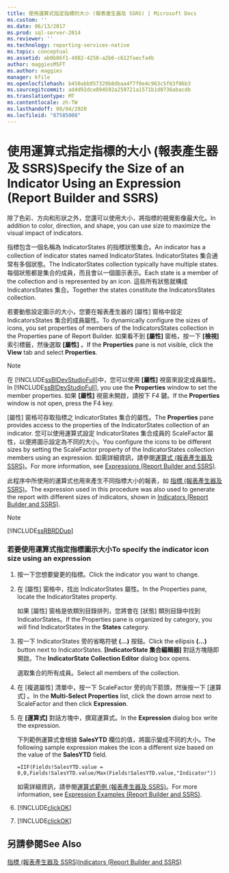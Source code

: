 ```yaml
---
title: 使用運算式指定指標的大小 (報表產生器及 SSRS) | Microsoft Docs
ms.custom: ''
ms.date: 06/13/2017
ms.prod: sql-server-2014
ms.reviewer: ''
ms.technology: reporting-services-native
ms.topic: conceptual
ms.assetid: ab0b86f1-4882-4258-a2b6-c612faecfa4b
author: maggiesMSFT
ms.author: maggies
manager: kfile
ms.openlocfilehash: b450abb957329b8dbaa4f7f0e4c963c5f63f06b3
ms.sourcegitcommit: ad4d92dce894592a259721a1571b1d8736abacdb
ms.translationtype: MT
ms.contentlocale: zh-TW
ms.lasthandoff: 08/04/2020
ms.locfileid: "87585008"
---
```

# <a name="specify-the-size-of-an-indicator-using-an-expression-report-builder-and-ssrs"></a><span data-ttu-id="fafc4-102">使用運算式指定指標的大小 (報表產生器及 SSRS)</span><span class="sxs-lookup"><span data-stu-id="fafc4-102">Specify the Size of an Indicator Using an Expression (Report Builder and SSRS)</span></span>
  <span data-ttu-id="fafc4-103">除了色彩、方向和形狀之外，您還可以使用大小，將指標的視覺影像最大化。</span><span class="sxs-lookup"><span data-stu-id="fafc4-103">In addition to color, direction, and shape, you can use size to maximize the visual impact of indicators.</span></span>  
  
 <span data-ttu-id="fafc4-104">指標包含一個名稱為 IndicatorStates 的指標狀態集合。</span><span class="sxs-lookup"><span data-stu-id="fafc4-104">An indicator has a collection of indicator states named IndicatorStates.</span></span> <span data-ttu-id="fafc4-105">IndicatorStates 集合通常有多個狀態。</span><span class="sxs-lookup"><span data-stu-id="fafc4-105">The IndicatorStates collection typically have multiple states.</span></span> <span data-ttu-id="fafc4-106">每個狀態都是集合的成員，而且會以一個圖示表示。</span><span class="sxs-lookup"><span data-stu-id="fafc4-106">Each state is a member of the collection and is represented by an icon.</span></span> <span data-ttu-id="fafc4-107">這些所有狀態就構成 IndicatorsStates 集合。</span><span class="sxs-lookup"><span data-stu-id="fafc4-107">Together the states constitute the IndicatorsStates collection.</span></span>  
  
 <span data-ttu-id="fafc4-108">若要動態設定圖示的大小，您要在報表產生器的 [屬性] 窗格中設定 IndicatorsStates 集合的成員屬性。</span><span class="sxs-lookup"><span data-stu-id="fafc4-108">To dynamically configure the sizes of icons, you set properties of members of the IndicatorsStates collection in the Properties pane of Report Builder.</span></span> <span data-ttu-id="fafc4-109">如果看不到 **[屬性]** 窗格，按一下 **[檢視]** 索引標籤，然後選取 **[屬性]** 。</span><span class="sxs-lookup"><span data-stu-id="fafc4-109">If the **Properties** pane is not visible, click the **View** tab and select **Properties**.</span></span>  
  
> [!NOTE]  
>  <span data-ttu-id="fafc4-110">在 [!INCLUDE[ssBIDevStudioFull](../../includes/ssbidevstudiofull-md.md)]中，您可以使用 **[屬性]** 視窗來設定成員屬性。</span><span class="sxs-lookup"><span data-stu-id="fafc4-110">In [!INCLUDE[ssBIDevStudioFull](../../includes/ssbidevstudiofull-md.md)], you use the **Properties** window to set the member properties.</span></span> <span data-ttu-id="fafc4-111">如果 **[屬性]** 視窗未開啟，請按下 F4 鍵。</span><span class="sxs-lookup"><span data-stu-id="fafc4-111">If the **Properties** window is not open, press the F4 key.</span></span>  
  
 <span data-ttu-id="fafc4-112">[屬性]  窗格可存取指標之 IndicatorStates 集合的屬性。</span><span class="sxs-lookup"><span data-stu-id="fafc4-112">The **Properties** pane provides access to the properties of the IndicatorStates collection of an indicator.</span></span> <span data-ttu-id="fafc4-113">您可以使用運算式設定 IndicatorStates 集合成員的 ScaleFactor 屬性，以便將圖示設定為不同的大小。</span><span class="sxs-lookup"><span data-stu-id="fafc4-113">You configure the icons to be different sizes by setting the ScaleFactor property of the IndicatorStates collection members using an expression.</span></span> <span data-ttu-id="fafc4-114">如需詳細資訊，請參閱[運算式 &#40;報表產生器及 SSRS&#41;](expressions-report-builder-and-ssrs.md)。</span><span class="sxs-lookup"><span data-stu-id="fafc4-114">For more information, see [Expressions &#40;Report Builder and SSRS&#41;](expressions-report-builder-and-ssrs.md).</span></span>  
  
 <span data-ttu-id="fafc4-115">此程序中所使用的運算式也用來產生不同指標大小的報表，如 [指標 &#40;報表產生器及 SSRS&#41;](indicators-report-builder-and-ssrs.md)。</span><span class="sxs-lookup"><span data-stu-id="fafc4-115">The expression used in this procedure was also used to generate the report with different sizes of indicators, shown in [Indicators &#40;Report Builder and SSRS&#41;](indicators-report-builder-and-ssrs.md).</span></span>  
  
> [!NOTE]  
>  [!INCLUDE[ssRBRDDup](../../includes/ssrbrddup-md.md)]  
  
### <a name="to-specify-the-indicator-icon-size-using-an-expression"></a><span data-ttu-id="fafc4-116">若要使用運算式指定指標圖示大小</span><span class="sxs-lookup"><span data-stu-id="fafc4-116">To specify the indicator icon size using an expression</span></span>  
  
1.  <span data-ttu-id="fafc4-117">按一下您想要變更的指標。</span><span class="sxs-lookup"><span data-stu-id="fafc4-117">Click the indicator you want to change.</span></span>  
  
2.  <span data-ttu-id="fafc4-118">在 [屬性] 窗格中，找出 IndicatorStates 屬性。</span><span class="sxs-lookup"><span data-stu-id="fafc4-118">In the Properties pane, locate the IndicatorStates property.</span></span>  
  
     <span data-ttu-id="fafc4-119">如果 [屬性] 窗格是依類別目錄排列，您將會在 [狀態]  類別目錄中找到 IndicatorStates。</span><span class="sxs-lookup"><span data-stu-id="fafc4-119">If the Properties pane is organized by category, you will find IndicatorStates in the **States** category.</span></span>  
  
3.  <span data-ttu-id="fafc4-120">按一下 IndicatorStates 旁的省略符號 **(...)** 按鈕。</span><span class="sxs-lookup"><span data-stu-id="fafc4-120">Click the ellipsis **(...)** button next to IndicatorStates.</span></span> <span data-ttu-id="fafc4-121">**[IndicatorState 集合編輯器]** 對話方塊隨即開啟。</span><span class="sxs-lookup"><span data-stu-id="fafc4-121">The **IndicatorState Collection Editor** dialog box opens.</span></span>  
  
     <span data-ttu-id="fafc4-122">選取集合的所有成員。</span><span class="sxs-lookup"><span data-stu-id="fafc4-122">Select all members of the collection.</span></span>  
  
4.  <span data-ttu-id="fafc4-123">在 [複選屬性]  清單中，按一下 ScaleFactor 旁的向下箭頭，然後按一下 [運算式]  。</span><span class="sxs-lookup"><span data-stu-id="fafc4-123">In the **Multi-Select Properties** list, click the down arrow next to ScaleFactor and then click **Expression**.</span></span>  
  
5.  <span data-ttu-id="fafc4-124">在 **[運算式]** 對話方塊中，撰寫運算式。</span><span class="sxs-lookup"><span data-stu-id="fafc4-124">In the **Expression** dialog box write the expression.</span></span>  
  
     <span data-ttu-id="fafc4-125">下列範例運算式會根據 **SalesYTD** 欄位的值，將圖示變成不同的大小。</span><span class="sxs-lookup"><span data-stu-id="fafc4-125">The following sample expression makes the icon a different size based on the value of the **SalesYTD** field.</span></span>  
  
     `=IIF(Fields!SalesYTD.value = 0,0,Fields!SalesYTD.value/Max(Fields!SalesYTD.value,"Indicator"))`  
  
     <span data-ttu-id="fafc4-126">如需詳細資訊，請參閱[運算式範例 &#40;報表產生器及 SSRS&#41;](expression-examples-report-builder-and-ssrs.md)。</span><span class="sxs-lookup"><span data-stu-id="fafc4-126">For more information, see [Expression Examples &#40;Report Builder and SSRS&#41;](expression-examples-report-builder-and-ssrs.md).</span></span>  
  
6.  [!INCLUDE[clickOK](../../includes/clickok-md.md)]  
  
7.  [!INCLUDE[clickOK](../../includes/clickok-md.md)]  
  
## <a name="see-also"></a><span data-ttu-id="fafc4-127">另請參閱</span><span class="sxs-lookup"><span data-stu-id="fafc4-127">See Also</span></span>  
 [<span data-ttu-id="fafc4-128">指標 &#40;報表產生器及 SSRS&#41;</span><span class="sxs-lookup"><span data-stu-id="fafc4-128">Indicators &#40;Report Builder and SSRS&#41;</span></span>](indicators-report-builder-and-ssrs.md)  
  
  
